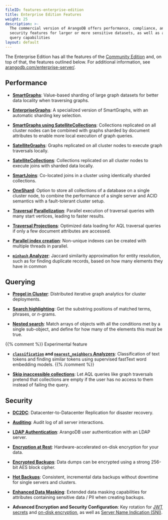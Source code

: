 ```yaml
---
fileID: features-enterprise-edition
title: Enterprise Edition Features
weight: 25
description: >-
  The commercial version of ArangoDB offers performance, compliance, and
  security features for larger or more sensitive datasets, as well as additional
  query capabilities
layout: default
---
```

The Enterprise Edition has all the features of the
[Community Edition](features-community-edition) and, on top of that, the
features outlined below. For additional information, see
[arangodb.com/enterprise-server/](https://www.arangodb.com/enterprise-server/).

## Performance

- [**SmartGraphs**](../../graphs/smartgraphs/):
  Value-based sharding of large graph datasets for better data locality when
  traversing graphs.

- [**EnterpriseGraphs**](../../graphs/enterprisegraphs/):
  A specialized version of SmartGraphs, with an automatic sharding key selection.

- [**SmartGraphs using SatelliteCollections**](../../graphs/smartgraphs/):
  Collections replicated on all cluster nodes can be combined with graphs
  sharded by document attributes to enable more local execution of graph queries.

- [**SatelliteGraphs**](../../graphs/satellitegraphs/):
  Graphs replicated on all cluster nodes to execute graph traversals locally.

- [**SatelliteCollections**](../../satellites/):
  Collections replicated on all cluster nodes to execute joins with sharded
  data locally.

- [**SmartJoins**](../../smartjoins/):
  Co-located joins in a cluster using identically sharded collections.

- [**OneShard**](../../architecture/arangodb-deployment-modes/cluster/architecture-deployment-modes-cluster-architecture#oneshard):
  Option to store all collections of a database on a single cluster node, to
  combine the performance of a single server and ACID semantics with a
  fault-tolerant cluster setup.

- [**Traversal**](../../release-notes/version-3.7/release-notes-new-features37#traversal-parallelization-enterprise-edition)
  [**Parallelization**](../../release-notes/version-3.10/release-notes-new-features310#parallelism-for-sharded-graphs-enterprise-edition):
  Parallel execution of traversal queries with many start vertices, leading to
  faster results.

- [**Traversal Projections**](../../release-notes/version-3.10/release-notes-new-features310#traversal-projections-enterprise-edition):
  Optimized data loading for AQL traversal queries if only a few document
  attributes are accessed.

- [**Parallel index creation**](../../release-notes/version-3.10/release-notes-new-features310#parallel-index-creation-enterprise-edition):
  Non-unique indexes can be created with multiple threads in parallel.

- [**`minhash` Analyzer**](../../analyzers/#minhash):
  Jaccard similarity approximation for entity resolution, such as for finding
  duplicate records, based on how many elements they have in common

## Querying

- [**Pregel in Cluster**](../../data-science/pregel/#prerequisites):
  Distributed iterative graph analytics for cluster deployments.

- [**Search highlighting**](../../indexing/arangosearch/arangosearch-search-highlighting):
  Get the substring positions of matched terms, phrases, or _n_-grams.

- [**Nested search**](../../indexing/arangosearch/arangosearch-nested-search):
  Match arrays of objects with all the conditions met by a single sub-object,
  and define for how many of the elements this must be true.

{{% comment %}} Experimental feature
- **[`classification`](../../analyzers/#classification) and [`nearest_neighbors` Analyzers](../../analyzers/#nearest_neighbors)**:
  Classification of text tokens and finding similar tokens using supervised
  fastText word embedding models.
{{% /comment %}}

- [**Skip inaccessible collections**](../../aql/how-to-invoke-aql/invocation-with-arangosh#setting-options):
  Let AQL queries like graph traversals pretend that collections are empty if
  the user has no access to them instead of failing the query.

## Security

- [**DC2DC**](../../arangosync/):
  Datacenter-to-Datacenter Replication for disaster recovery.

- [**Auditing**](../../security/auditing/):
  Audit log of all server interactions.

- [**LDAP Authentication**](../../programs-tools/arangodb-server/options/programs-arangod-ldap):
  ArangoDB user authentication with an LDAP server.

- [**Encryption at Rest**](../../security/security-encryption):
  Hardware-accelerated on-disk encryption for your data.

- [**Encrypted Backups**](../../programs-tools/arangodump/programs-arangodump-examples#encryption):
  Data dumps can be encrypted using a strong 256-bit AES block cipher.

- [**Hot Backups**](../../backup-restore/#hot-backups):
  Consistent, incremental data backups without downtime for single servers and clusters.

- [**Enhanced Data Masking**](../../programs-tools/arangodump/programs-arangodump-maskings#masking-functions):
  Extended data masking capabilities for attributes containing sensitive data
  / PII when creating backups.

- **Advanced Encryption and Security Configuration**:
  Key rotation for [JWT secrets](../../http/general#hot-reload-of-jwt-secrets)
  and [on-disk encryption](../../http/administration-monitoring/#encryption-at-rest),
  as well as [Server Name Indication (SNI)](../../programs-tools/arangodb-server/options/programs-arangod-ssl#server-name-indication-sni).
